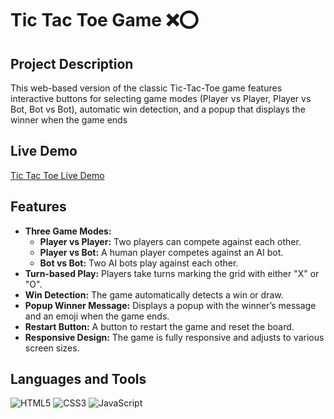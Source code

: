 # Tic Tac Toe Game ❌⭕

## Project Description
This web-based version of the classic Tic-Tac-Toe game features interactive buttons for selecting game modes (Player vs Player, Player vs Bot, Bot vs Bot), automatic win detection, and a popup that displays the winner when the game ends

## Live Demo
[Tic Tac Toe Live Demo](https://lionelp1.github.io/tic-tac-toe/)

## Features
- **Three Game Modes:** 
  - **Player vs Player:** Two players can compete against each other.
  - **Player vs Bot:** A human player competes against an AI bot.
  - **Bot vs Bot:** Two AI bots play against each other.
- **Turn-based Play:** Players take turns marking the grid with either "X" or "O".
- **Win Detection:** The game automatically detects a win or draw.
- **Popup Winner Message:** Displays a popup with the winner’s message and an emoji when the game ends.
- **Restart Button:** A button to restart the game and reset the board.
- **Responsive Design:** The game is fully responsive and adjusts to various screen sizes.

## Languages and Tools
![HTML5](https://img.shields.io/badge/HTML5-E34F26?style=for-the-badge&logo=html5&logoColor=white)
![CSS3](https://img.shields.io/badge/CSS3-1572B6?style=for-the-badge&logo=css3&logoColor=white)
![JavaScript](https://img.shields.io/badge/JavaScript-F7DF1E?style=for-the-badge&logo=javascript&logoColor=black)
